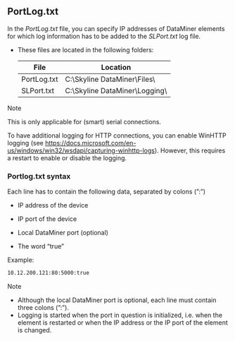 ## PortLog.txt

In the *PortLog.txt* file, you can specify IP addresses of DataMiner elements for which log information has to be added to the *SLPort.txt* log file.

- These files are located in the following folders:

    | File      | Location                         |
    |-------------|----------------------------------|
    | PortLog.txt | C:\\Skyline DataMiner\\Files\\   |
    | SLPort.txt  | C:\\Skyline DataMiner\\Logging\\ |

> [!NOTE]
> This is only applicable for (smart) serial connections.
>
> To have additional logging for HTTP connections, you can enable WinHTTP logging (see <https://docs.microsoft.com/en-us/windows/win32/wsdapi/capturing-winhttp-logs>). However, this requires a restart to enable or disable the logging.

### Portlog.txt syntax

Each line has to contain the following data, separated by colons (”:”)

- IP address of the device

- IP port of the device

- Local DataMiner port (optional)

- The word “true”

Example:

```txt
10.12.200.121:80:5000:true
```

> [!NOTE]
> -  Although the local DataMiner port is optional, each line must contain three colons (”:”).
> -  Logging is started when the port in question is initialized, i.e. when the element is restarted or when the IP address or the IP port of the element is changed.
>

